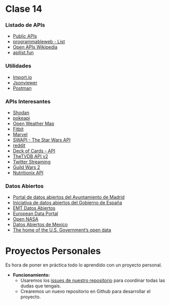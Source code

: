 # Clase 14

### Listado de APIs

- [Public APIs](https://github.com/toddmotto/public-apis)
- [programmableweb - List](https://www.programmableweb.com/apis/directory)
- [Open APIs Wikipedia](https://en.wikipedia.org/wiki/List_of_open_APIs)
- [apilist.fun](http://apilist.fun/)

### Utilidades

- [Import.io](https://www.import.io/)
- [Jsonviewer](http://jsonviewer.stack.hu/)
- [Postman](https://chrome.google.com/webstore/detail/postman/fhbjgbiflinjbdggehcddcbncdddomop)

### APIs Interesantes

- [Shodan](https://www.shodan.io/)
- [pokeapi](http://pokeapi.co/)
- [Open Weather Map](http://openweathermap.org/)
- [Fitbit](https://dev.fitbit.com/eu)
- [Marvel](http://developer.marvel.com/)
- [SWAPI - The Star Wars API](https://swapi.co/)
- [reddit](https://www.reddit.com/dev/api)
- [Deck of Cards - API](http://deckofcardsapi.com/)
- [TheTVDB API v2](https://api-beta.thetvdb.com/swagger#/)
- [Twitter Streaming](https://dev.twitter.com/streaming/overview)
- [Guild Wars 2](https://api.guildwars2.com/v2)
- [Nutritionix API](https://www.nutritionix.com/business/api)


### Datos Abiertos

- [Portal de datos abiertos del Ayuntamiento de Madrid](http://datos.madrid.es/portal/site/egob/)
- [Iniciativa de datos abiertos del Gobierno de España](http://datos.gob.es/)
- [EMT Datos Abiertos](http://opendata.emtmadrid.es/)
- [European Data Portal](https://www.europeandataportal.eu/)
- [Open NASA](https://open.nasa.gov/open-data/)
- [Datos Abiertos de Mexico](https://datos.gob.mx/)
- [The home of the U.S. Government’s open data](https://www.data.gov/)

# Proyectos Personales

Es hora de poner en práctica todo lo aprendido con un proyecto personal.

- **Funcionamiento:**
	- Usaremos los [issues de nuestro repositorio](https://github.com/CodingCarlos/Curso-JS-para-desarrolladores-web_ed10/issues) para coordinar todas las dudas que tengais.
	- Crearemos un nuevo repositorio en Github para desarrollar el proyecto.
